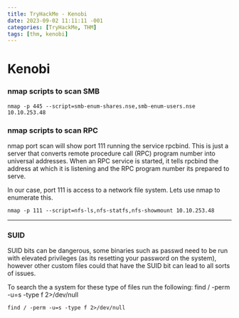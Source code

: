 ```yaml
---
title: TryHackMe - Kenobi
date: 2023-09-02 11:11:11 -001
categories: [TryHackMe, THM]
tags: [thm, kenobi]
---
```


# Kenobi

### nmap scripts to scan SMB

``` nmap -p 445 --script=smb-enum-shares.nse,smb-enum-users.nse 10.10.253.48 ```

### nmap scripts to scan RPC

nmap port scan will show port 111 running the service rpcbind. This is just a server that converts remote procedure call (RPC) program number into
universal addresses. When an RPC service is started, it tells rpcbind the address at which it is listening and the RPC program number its prepared to serve.

In our case, port 111 is access to a network file system. Lets use nmap to enumerate this.

``` nmap -p 111 --script=nfs-ls,nfs-statfs,nfs-showmount 10.10.253.48 ```

---
### SUID

SUID bits can be dangerous, some binaries such as passwd need to be run with elevated privileges (as its resetting your password on the system), however other custom files could that have the SUID bit can lead to all sorts of issues.

To search the a system for these type of files run the following: find / -perm -u=s -type f 2>/dev/null


``` find / -perm -u=s -type f 2>/dev/null ```